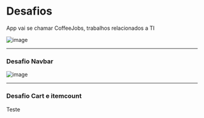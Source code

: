 # Desafios

<p>App vai se chamar CoffeeJobs, trabalhos relacionados a TI</p>

![image](https://github.com/ocarinamachine/coffeejobs-marques/assets/67469148/d7e222b2-7d5a-4944-9c25-9135ed36bbdb)

--------------------------------------------------------------------------------------------------------------------------

<h3>Desafio Navbar</h3>

![image](https://github.com/ocarinamachine/coffeejobs-marques/assets/67469148/7ba5f2bb-c5cb-4289-a7c2-9838bfceb4bf)

---------------------------------------------------------------------------------------------------------------------------

<h3>Desafio Cart e itemcount</h3>
<p>Teste</p>
